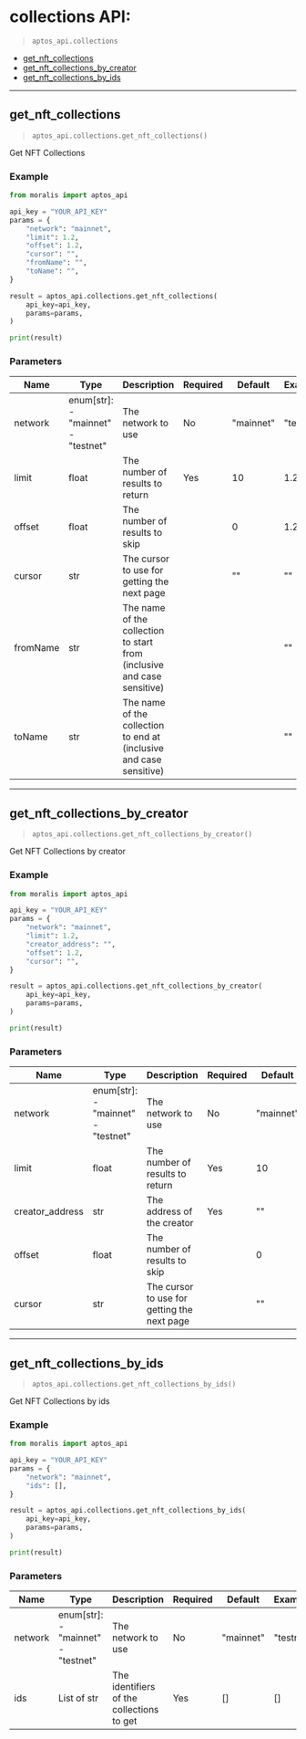 # collections API:

> `aptos_api.collections`

- [get_nft_collections](#get_nft_collections)
- [get_nft_collections_by_creator](#get_nft_collections_by_creator)
- [get_nft_collections_by_ids](#get_nft_collections_by_ids)


---
## get_nft_collections

> `aptos_api.collections.get_nft_collections()`

Get NFT Collections

### Example
```python
from moralis import aptos_api

api_key = "YOUR_API_KEY"
params = {
    "network": "mainnet",
    "limit": 1.2, 
    "offset": 1.2, 
    "cursor": "", 
    "fromName": "", 
    "toName": "", 
}

result = aptos_api.collections.get_nft_collections(
    api_key=api_key,
    params=params,
)

print(result)

```

### Parameters

| Name | Type | Description | Required | Default | Example |
|------|------|-------------|----------|---------|---------|
| network | enum[str]: <br/>- "mainnet"<br/>- "testnet" | The network to use | No | "mainnet"  | "testnet" |
| limit | float | The number of results to return | Yes | 10 | 1.2 |
| offset | float | The number of results to skip |  | 0 | 1.2 |
| cursor | str | The cursor to use for getting the next page |  | "" | "" |
| fromName | str | The name of the collection to start from (inclusive and case sensitive) |  |  | "" |
| toName | str | The name of the collection to end at (inclusive and case sensitive) |  |  | "" |



---
## get_nft_collections_by_creator

> `aptos_api.collections.get_nft_collections_by_creator()`

Get NFT Collections by creator

### Example
```python
from moralis import aptos_api

api_key = "YOUR_API_KEY"
params = {
    "network": "mainnet",
    "limit": 1.2, 
    "creator_address": "", 
    "offset": 1.2, 
    "cursor": "", 
}

result = aptos_api.collections.get_nft_collections_by_creator(
    api_key=api_key,
    params=params,
)

print(result)

```

### Parameters

| Name | Type | Description | Required | Default | Example |
|------|------|-------------|----------|---------|---------|
| network | enum[str]: <br/>- "mainnet"<br/>- "testnet" | The network to use | No | "mainnet"  | "testnet" |
| limit | float | The number of results to return | Yes | 10 | 1.2 |
| creator_address | str | The address of the creator | Yes | "" | "" |
| offset | float | The number of results to skip |  | 0 | 1.2 |
| cursor | str | The cursor to use for getting the next page |  | "" | "" |



---
## get_nft_collections_by_ids

> `aptos_api.collections.get_nft_collections_by_ids()`

Get NFT Collections by ids

### Example
```python
from moralis import aptos_api

api_key = "YOUR_API_KEY"
params = {
    "network": "mainnet",
    "ids": [], 
}

result = aptos_api.collections.get_nft_collections_by_ids(
    api_key=api_key,
    params=params,
)

print(result)

```

### Parameters

| Name | Type | Description | Required | Default | Example |
|------|------|-------------|----------|---------|---------|
| network | enum[str]: <br/>- "mainnet"<br/>- "testnet" | The network to use | No | "mainnet"  | "testnet" |
| ids | List of str | The identifiers of the collections to get | Yes | [] | [] |





